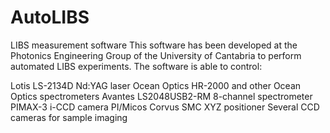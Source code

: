 # AutoLIBS
LIBS measurement software
This software has been developed at the Photonics Engineering Group of the University of Cantabria to perform automated LIBS experiments. The software is able to control:

Lotis LS-2134D Nd:YAG laser
Ocean Optics HR-2000 and other Ocean Optics spectrometers
Avantes LS2048USB2-RM 8-channel spectrometer
PIMAX-3 i-CCD camera
PI/Micos Corvus SMC XYZ positioner
Several CCD cameras for sample imaging
